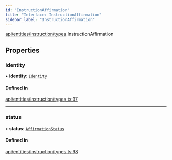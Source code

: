 ```yaml
---
id: "InstructionAffirmation"
title: "Interface: InstructionAffirmation"
sidebar_label: "InstructionAffirmation"
---
```


[api/entities/Instruction/types](../../../../../../modules/API/Entities/Instruction/Types/Types.md).InstructionAffirmation

## Properties

### identity

• **identity**: [`Identity`](../../../../../../classes/API/Entities/Identity/Identity.md)

#### Defined in

[api/entities/Instruction/types.ts:97](https://github.com/PolymeshAssociation/polymesh-sdk/blob/8a9e72221/src/api/entities/Instruction/types.ts#L97)

___

### status

• **status**: [`AffirmationStatus`](../../../../../../enums/API/Entities/Instruction/Types/AffirmationStatus/AffirmationStatus.md)

#### Defined in

[api/entities/Instruction/types.ts:98](https://github.com/PolymeshAssociation/polymesh-sdk/blob/8a9e72221/src/api/entities/Instruction/types.ts#L98)
